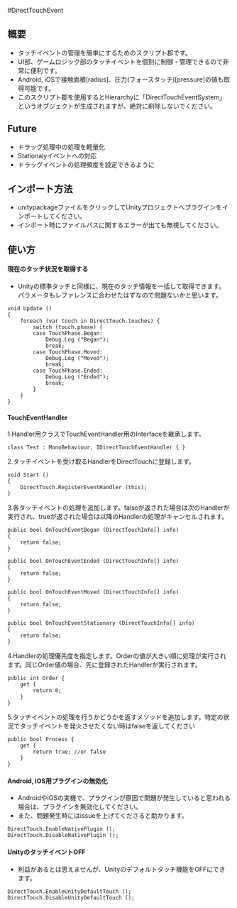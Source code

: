 #DirectTouchEvent

## 概要
* タッチイベントの管理を簡単にするためのスクリプト郡です。
* UI部、ゲームロジック部のタッチイベントを個別に制御・管理できるので非常に便利です。
* Android, iOSで接触面積[radius]、圧力(フォースタッチ)[pressure]の値も取得可能です。
* このスクリプト郡を使用するとHierarchyに「DirectTouchEventSystem」というオブジェクトが生成されますが、絶対に削除しないでください。

## Future
* ドラッグ処理中の処理を軽量化
* Stationalyイベントへの対応
* ドラッグイベントの処理頻度を設定できるように

## インポート方法
* unitypackageファイルをクリックしてUnityプロジェクトへプラグインをインポートしてください。
* インポート時にファイルパスに関するエラーが出ても無視してください。

## 使い方
#### 現在のタッチ状況を取得する
* Unityの標準タッチと同様に、現在のタッチ情報を一括して取得できます。パラメータもレファレンスに合わせたはずなので問題ないかと思います。

```
void Update () 
{
	foreach (var touch in DirectTouch.touches) {
		switch (touch.phase) {
		case TouchPhase.Began:
			Debug.Log ("Began");
			break;
		case TouchPhase.Moved:
			Debug.Log ("Moved");
			break;
		case TouchPhase.Ended:
			Debug.Log ("Ended");
			break;
		}
	}
}
```

#### TouchEventHandler
1.Handler用クラスでTouchEventHandler用のInterfaceを継承します。

```
class Test : MonoBehaviour, IDirectTouchEventHandler { }
```

2.タッチイベントを受け取るHandlerをDirectTouchに登録します。

```
void Start () 
{
	DirectTouch.RegisterEventHandler (this);
}
```

3.各タッチイベントの処理を追加します。falseが返された場合は次のHandlerが実行され、trueが返された場合は以降のHandlerの処理がキャンセルされます。

```
public bool OnTouchEventBegan (DirectTouchInfo[] info)
{
	return false;
}

public bool OnTouchEventEnded (DirectTouchInfo[] info)
{
	return false;
}

public bool OnTouchEventMoved (DirectTouchInfo[] info)
{
	return false;
}

public bool OnTouchEventStationary (DirectTouchInfo[] info)
{
	return false;
}
```

4.Handlerの処理優先度を指定します。Orderの値が大きい順に処理が実行されます。同じOrder値の場合、先に登録されたHandlerが実行されます。

```
public int Order {
	get {
		return 0;
	}
}
```

5.タッチイベントの処理を行うかどうかを返すメソッドを追加します。特定の状況でタッチイベントを発火させたくない時はfalseを返してください

```
public bool Process {
	get {
		return true; //or false
	}
}
```

#### Android, iOS用プラグインの無効化
* AndroidやiOSの実機で、プラグインが原因で問題が発生していると思われる場合は、プラグインを無効化してください。
* また、問題発生時にはissueを上げてくださると助かります。

```
DirectTouch.EnableNativePlugin ();
DirectTouch.DisableNativePlugin ();
```

#### UnityのタッチイベントOFF
* 利益があるとは思えませんが、Unityのデフォルトタッチ機能をOFFにできます。

```
DirectTouch.EnableUnityDefaultTouch ();
DirectTouch.DisableUnityDefaultTouch ();
```

